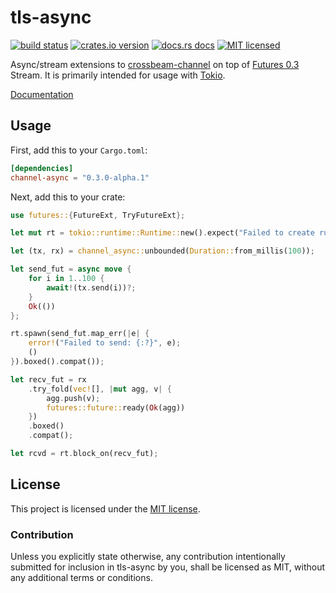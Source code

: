 # tls-async

[![build status][travis-badge]][travis-url]
[![crates.io version][crates-badge]][crates-url]
[![docs.rs docs][docs-badge]][docs-url]
[![MIT licensed][mit-badge]][mit-url]

Async/stream extensions to [crossbeam-channel](https://github.com/crossbeam-rs/crossbeam/tree/master/crossbeam-channel) on top of [Futures 0.3](https://github.com/rust-lang-nursery/futures-rs) Stream. It is primarily intended for usage with [Tokio](https://github.com/tokio-rs/tokio).

[Documentation](https://docs.rs/crossbeam-async/0.3.0-alpha.1/)

[travis-badge]: https://img.shields.io/travis/dbcfd/channel-async/master.svg?style=flat-square
[travis-url]: https://travis-ci.com/dbcfd/channel-async.svg?branch=master
[crates-badge]: https://img.shields.io/crates/v/channel-async.svg?style=flat-square
[crates-url]: https://crates.io/crates/channel-async
[docs-badge]: https://img.shields.io/badge/docs.rs-latest-blue.svg?style=flat-square
[docs-url]: https://docs.rs/channel-async
[mit-badge]: https://img.shields.io/badge/license-MIT-blue.svg?style=flat-square
[mit-url]: LICENSE-MIT

## Usage

First, add this to your `Cargo.toml`:

```toml
[dependencies]
channel-async = "0.3.0-alpha.1"
```

Next, add this to your crate:

```rust
use futures::{FutureExt, TryFutureExt};

let mut rt = tokio::runtime::Runtime::new().expect("Failed to create runtime");

let (tx, rx) = channel_async::unbounded(Duration::from_millis(100));

let send_fut = async move {
    for i in 1..100 {
        await!(tx.send(i))?;
    }
    Ok(())
};

rt.spawn(send_fut.map_err(|e| {
    error!("Failed to send: {:?}", e);
    ()
}).boxed().compat());

let recv_fut = rx
    .try_fold(vec![], |mut agg, v| {
        agg.push(v);
        futures::future::ready(Ok(agg))
    })
    .boxed()
    .compat();

let rcvd = rt.block_on(recv_fut);
```

## License

This project is licensed under the [MIT license](./LICENSE).

### Contribution

Unless you explicitly state otherwise, any contribution intentionally submitted
for inclusion in tls-async by you, shall be licensed as MIT, without any additional
terms or conditions.

